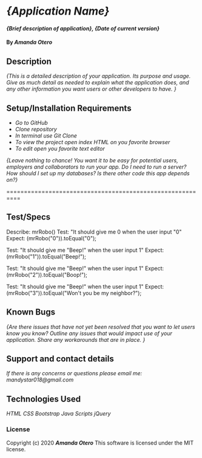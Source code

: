 # _{Application Name}_

#### _{Brief description of application}, {Date of current version}_

#### By _**Amanda Otero**_

## Description

_{This is a detailed description of your application. Its purpose and usage.  Give as much detail as needed to explain what the application does, and any other information you want users or other developers to have. }_

## Setup/Installation Requirements

* _Go to GitHub_
* _Clone repository_
* _In terminal use Git Clone_
* _To view the project open index HTML on you favorite browser_
* _To edit open you favorite text editor_

_{Leave nothing to chance! You want it to be easy for potential users, employers and collaborators to run your app. Do I need to run a server? How should I set up my databases? Is there other code this app depends on?}_

 ==========================================================

## Test/Specs

Describe: mrRobo()
Test: "It should give me 0 when the user input "0"
Expect: (mrRobo("0")).toEqual("0");

Test: "It should give me "Beep!" when the user input 1"
Expect: (mrRobo("1")).toEqual("Beep!");

Test: "It should give me "Beep!" when the user input 1"
Expect: (mrRobo("2")).toEqual("Boop!");

Test: "It should give me "Beep!" when the user input 1"
Expect: (mrRobo("3")).toEqual("Won't you be my neighbor?");


## Known Bugs

_{Are there issues that have not yet been resolved that you want to let users know you know?  Outline any issues that would impact use of your application.  Share any workarounds that are in place. }_

## Support and contact details

_If there is any concerns or questions please email me: mandystar018@gmail.com_

## Technologies Used

_HTML_
_CSS_
_Bootstrap_
_Java Scripts_
_jQuery_

### License

Copyright (c) 2020 **_Amanda Otero_**
This software is licensed under the MIT license.
